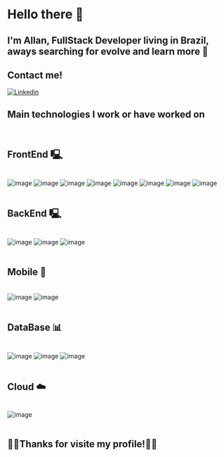 # Hello there 👾 
## I'm Allan, FullStack Developer living in Brazil, aways searching for evolve and learn more 🚀<br>

## Contact me!
[![Linkedin](https://img.shields.io/badge/LinkedIn-0077B5?style=for-the-badge&logo=linkedin&logoColor=white)](https://www.linkedin.com/in/all6/) 
<br>

## Main technologies I work or have worked on

<div  style="display:inline_block"> </br>

## FrontEnd 🖳
<br>
<img align="center" alt="image" src="https://img.shields.io/badge/HTML5-E34F26?style=for-the-badge&logo=html5&logoColor=white"/>
<img align="center" alt="image" src="https://img.shields.io/badge/CSS3-1572B6?style=for-the-badge&logo=css3&logoColor=white"/>
<img align="center" alt="image" src="https://img.shields.io/badge/Sass-CC6699?style=for-the-badge&logo=sass&logoColor=white"/>
<img align="center" alt="image" src="https://img.shields.io/badge/PHP-777BB4?style=for-the-badge&logo=php&logoColor=white"/>
<img align="center" alt="image" src="https://img.shields.io/badge/JavaScript-F7DF1E?style=for-the-badge&logo=javascript&logoColor=black"/>
<img align="center" alt="image" src="https://img.shields.io/badge/React-20232A?style=for-the-badge&logo=react&logoColor=61DAFB"/>
<img align="center" alt="image" src="https://img.shields.io/badge/Vue.js-35495E?style=for-the-badge&logo=vue.js&logoColor=4FC08D"/>
<img align="center" alt="image" src="https://img.shields.io/badge/jQuery-0769AD?style=for-the-badge&logo=jquery&logoColor=white"/><br><br>

## BackEnd 🖳
<br>
<img align="center" alt="image" src="https://img.shields.io/badge/PHP-777BB4?style=for-the-badge&logo=php&logoColor=white"/>
<img align="center" alt="image" src="https://img.shields.io/badge/Laravel-FF2D20?style=for-the-badge&logo=laravel&logoColor=white"/>
<img align="center" alt="image" src="https://img.shields.io/badge/Node.js-43853D?style=for-the-badge&logo=node.js&logoColor=white"/><br><br>

## Mobile 📱
<br>
<img align="center" alt="image" src="https://img.shields.io/badge/React_Native-20232A?style=for-the-badge&logo=react&logoColor=61DAFB"/>
<img align="center" alt="image" src="https://img.shields.io/badge/Ionic-3880FF?style=for-the-badge&logo=ionic&logoColor=white"/><br><br>

## DataBase 📊
<br><img align="center" alt="image" src="https://img.shields.io/badge/MongoDB-4EA94B?style=for-the-badge&logo=mongodb&logoColor=white"/>
<img align="center" alt="image" src="https://img.shields.io/badge/MySQL-00000F?style=for-the-badge&logo=mysql&logoColor=white"/>
<img align="center" alt="image" src="https://img.shields.io/badge/Oracle-F80000?style=for-the-badge&logo=oracle&logoColor=black"/><br><br>

## Cloud ☁️
<br><img align="center" alt="image" src="https://img.shields.io/badge/Amazon_AWS-FF9900?style=for-the-badge&logo=amazonaws&logoColor=white"/>
<br><br>
## 💖💖Thanks for visite my profile!💖💖

</div>
